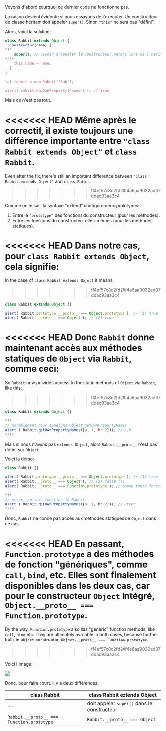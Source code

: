 Voyons d'abord pourquoi ce dernier code ne fonctionne pas.

La raison devient évidente si nous essayons de l'exécuter. Un constructeur de classe héritant doit appeler `super()`. Sinon `"this"` ne sera pas "défini".

Alors, voici la solution:

```js run
class Rabbit extends Object {
  constructor(name) {
*!*
    super(); // besoin d'appeler le constructeur parent lors de l'héritage
*/!*
    this.name = name;
  }
}

let rabbit = new Rabbit("Rab");

alert( rabbit.hasOwnProperty('name') ); // true
```

Mais ce n'est pas tout.

<<<<<<< HEAD
Même après le correctif, il existe toujours une différence importante entre `"class Rabbit extends Object"` et `class Rabbit`.
=======
Even after the fix, there's still an important difference between `"class Rabbit extends Object"` and `class Rabbit`.
>>>>>>> ff4ef57c8c2fd20f4a6aa9032ad37ddac93aa3c4

Comme on le sait, la syntaxe "extend" configure deux prototypes:

1. Entre le `"prototype"` des fonctions du constructeur (pour les méthodes).
2. Entre les fonctions du constructeur elles-mêmes (pour les méthodes statiques).

<<<<<<< HEAD
Dans notre cas, pour `class Rabbit extends Object`, cela signifie:
=======
In the case of `class Rabbit extends Object` it means:
>>>>>>> ff4ef57c8c2fd20f4a6aa9032ad37ddac93aa3c4

```js run
class Rabbit extends Object {}

alert( Rabbit.prototype.__proto__ === Object.prototype ); // (1) true
alert( Rabbit.__proto__ === Object ); // (2) true
```

<<<<<<< HEAD
Donc `Rabbit` donne maintenant accès aux méthodes statiques de `Object` via `Rabbit`, comme ceci:
=======
So `Rabbit` now provides access to the static methods of `Object` via `Rabbit`, like this:
>>>>>>> ff4ef57c8c2fd20f4a6aa9032ad37ddac93aa3c4

```js run
class Rabbit extends Object {}

*!*
// normalement nous appelons Object.getOwnPropertyNames
alert ( Rabbit.getOwnPropertyNames({a: 1, b: 2})); // a,b
*/!*
```

Mais si nous n’avons pas `extends Object`, alors `Rabbit.__proto__` n'est pas défini sur `Object`.

Voici la démo:

```js run
class Rabbit {}

alert( Rabbit.prototype.__proto__ === Object.prototype ); // (1) true
alert( Rabbit.__proto__ === Object ); // (2) false (!)
alert( Rabbit.__proto__ === Function.prototype ); // comme toute fonction par défaut

*!*
// error, no such function in Rabbit
alert ( Rabbit.getOwnPropertyNames({a: 1, b: 2})); // Error
*/!*
```

Donc, `Rabbit` ne donne pas accès aux méthodes statiques de `Object` dans ce cas.

<<<<<<< HEAD
En passant, `Function.prototype` a des méthodes de fonction  "génériques", comme `call`, `bind`, etc. Elles sont finalement disponibles dans les deux cas, car pour le constructeur `Object` intégré, `Object.__proto__ === Function.prototype`.
=======
By the way, `Function.prototype` also has "generic" function methods, like `call`, `bind` etc. They are ultimately available in both cases, because for the built-in `Object` constructor, `Object.__proto__ === Function.prototype`.
>>>>>>> ff4ef57c8c2fd20f4a6aa9032ad37ddac93aa3c4

Voici l'image:

![](rabbit-extends-object.svg)

Donc, pour faire court, il y a deux différences:

| class Rabbit | class Rabbit extends Object  |
|--------------|------------------------------|
| --             | doit appeler `super()` dans le constructeur |
| `Rabbit.__proto__ === Function.prototype` | `Rabbit.__proto__ === Object` |
